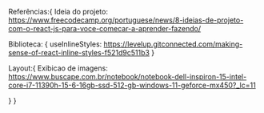 Referências:{
Ideia do projeto: https://www.freecodecamp.org/portuguese/news/8-ideias-de-projeto-com-o-react-js-para-voce-comecar-a-aprender-fazendo/

Biblioteca: {
useInlineStyles: https://levelup.gitconnected.com/making-sense-of-react-inline-styles-f521d9c511b3
}

Layout:{
Exibicao de imagens: https://www.buscape.com.br/notebook/notebook-dell-inspiron-15-intel-core-i7-11390h-15-6-16gb-ssd-512-gb-windows-11-geforce-mx450?_lc=11

}
}
